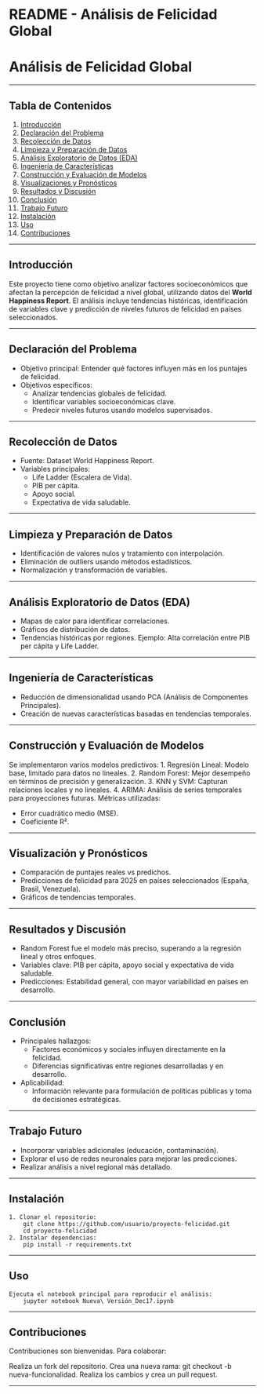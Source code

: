# README - Análisis de Felicidad Global

# Análisis de Felicidad Global

---

## Tabla de Contenidos

1. [Introducción](#introducción)
2. [Declaración del Problema](#declaracion-del-problema)
3. [Recolección de Datos](#recolección-de-datos)
4. [Limpieza y Preparación de Datos](#limpieza-y-preparación-de-datos)
5. [Análisis Exploratorio de Datos (EDA)](#análisis-exploratorio-de-datos-eda)
6. [Ingeniería de Características](#ingeniería-de-características)
7. [Construcción y Evaluación de Modelos](#construcción-y-evaluación-de-modelos)
8. [Visualizaciones y Pronósticos](#visualizaciones-y-pronósticos)
9. [Resultados y Discusión](#resultados-y-discusión)
10. [Conclusión](#conclusión)
11. [Trabajo Futuro](#trabajo-futuro)
12. [Instalación](#instalación)
13. [Uso](#uso)
14. [Contribuciones](#contribuciones)


---

## Introducción
Este proyecto tiene como objetivo analizar factores socioeconómicos que afectan la percepción de felicidad a nivel global, utilizando datos del **World Happiness Report**. El análisis incluye tendencias históricas, identificación de variables clave y predicción de niveles futuros de felicidad en países seleccionados.

---

## Declaración del Problema
- Objetivo principal: Entender qué factores influyen más en los puntajes de felicidad.
- Objetivos específicos:
    - Analizar tendencias globales de felicidad.
    - Identificar variables socioeconómicas clave.
    - Predecir niveles futuros usando modelos supervisados.

---

## Recolección de Datos
- Fuente: Dataset World Happiness Report.
- Variables principales:
    - Life Ladder (Escalera de Vida).
    - PIB per cápita.
    - Apoyo social.
    - Expectativa de vida saludable.

---

## Limpieza y Preparación de Datos
- Identificación de valores nulos y tratamiento con interpolación.
- Eliminación de outliers usando métodos estadísticos.
- Normalización y transformación de variables.

---

## Análisis Exploratorio de Datos (EDA)
- Mapas de calor para identificar correlaciones.
- Gráficos de distribución de datos.
- Tendencias históricas por regiones.
Ejemplo: Alta correlación entre PIB per cápita y Life Ladder.

---

## Ingeniería de Características
- Reducción de dimensionalidad usando PCA (Análisis de Componentes Principales).
- Creación de nuevas características basadas en tendencias temporales.

---

## Construcción y Evaluación de Modelos
Se implementaron varios modelos predictivos:
    1. Regresión Lineal: Modelo base, limitado para datos no lineales.
    2. Random Forest: Mejor desempeño en términos de precisión y generalización.
    3. KNN y SVM: Capturan relaciones locales y no lineales.
    4. ARIMA: Análisis de series temporales para proyecciones futuras.
Métricas utilizadas:
- Error cuadrático medio (MSE).
- Coeficiente R².

---

## Visualización y Pronósticos
- Comparación de puntajes reales vs predichos.
- Predicciones de felicidad para 2025 en países seleccionados (España, Brasil, Venezuela).
- Gráficos de tendencias temporales.

---

## Resultados y Discusión
- Random Forest fue el modelo más preciso, superando a la regresión lineal y otros enfoques.
- Variables clave: PIB per cápita, apoyo social y expectativa de vida saludable.
- Predicciones: Estabilidad general, con mayor variabilidad en países en desarrollo.

---

## Conclusión
- Principales hallazgos:
    - Factores económicos y sociales influyen directamente en la felicidad.
    - Diferencias significativas entre regiones desarrolladas y en desarrollo.
- Aplicabilidad:
    - Información relevante para formulación de políticas públicas y toma de decisiones estratégicas.

---

## Trabajo Futuro
- Incorporar variables adicionales (educación, contaminación).
- Explorar el uso de redes neuronales para mejorar las predicciones.
- Realizar análisis a nivel regional más detallado.

---

## Instalación
    1. Clonar el repositorio:
        git clone https://github.com/usuario/proyecto-felicidad.git
        cd proyecto-felicidad
    2. Instalar dependencias:
        pip install -r requirements.txt
        
---

## Uso
    Ejecuta el notebook principal para reproducir el análisis:
        jupyter notebook Nueva\ Versión_Dec17.ipynb

---

## Contribuciones
Contribuciones son bienvenidas. Para colaborar:

Realiza un fork del repositorio.
Crea una nueva rama: git checkout -b nueva-funcionalidad.
Realiza los cambios y crea un pull request.

---